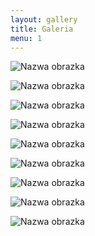 ```yaml
---
layout: gallery
title: Galeria
menu: 1
---
```


<!--
Optymalna szerokość obrazka: 708px (mniejsze zostaną rozciągnięte, większe zmniejszone w razie potrzeby).

Aby uzyskać kwadraty oryginalne obrazki musza być kwadratowe
(ogólnie obrazki moga mieć dowolne ale takie same proporcje). 420  330 600 900 960 1024

Zmień liczbę w polu menu z 0 na konkretną by pokazać galerię w menu.

Pamiętaj by zostawiać odstęp jednej linii pomiędzy kodem obrazków jak w przykładzie poniżej.

 -->

![Nazwa obrazka](/images/examples/D.gif)

![Nazwa obrazka](/images/examples/E.gif)

![Nazwa obrazka](/images/examples/F.gif)

![Nazwa obrazka](/images/examples/C1.jpg)

![Nazwa obrazka](/images/examples/C2.jpg)

![Nazwa obrazka](/images/examples/C3.jpg)

![Nazwa obrazka](/images/examples/A.png)

![Nazwa obrazka](/images/examples/B.png)

![Nazwa obrazka](/images/examples/C.jpg)





